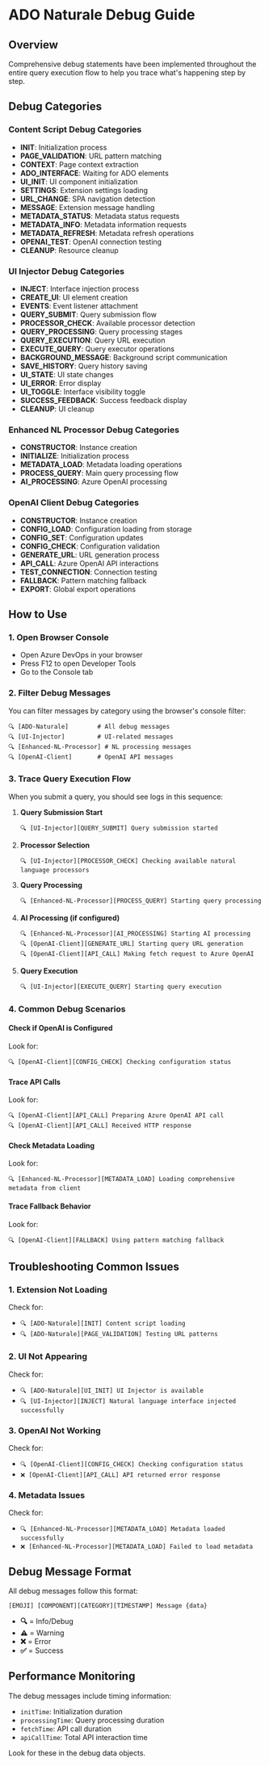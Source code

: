 # ADO Naturale Debug Guide

## Overview
Comprehensive debug statements have been implemented throughout the entire query execution flow to help you trace what's happening step by step.

## Debug Categories

### Content Script Debug Categories
- **INIT**: Initialization process
- **PAGE_VALIDATION**: URL pattern matching
- **CONTEXT**: Page context extraction
- **ADO_INTERFACE**: Waiting for ADO elements
- **UI_INIT**: UI component initialization
- **SETTINGS**: Extension settings loading
- **URL_CHANGE**: SPA navigation detection
- **MESSAGE**: Extension message handling
- **METADATA_STATUS**: Metadata status requests
- **METADATA_INFO**: Metadata information requests
- **METADATA_REFRESH**: Metadata refresh operations
- **OPENAI_TEST**: OpenAI connection testing
- **CLEANUP**: Resource cleanup

### UI Injector Debug Categories
- **INJECT**: Interface injection process
- **CREATE_UI**: UI element creation
- **EVENTS**: Event listener attachment
- **QUERY_SUBMIT**: Query submission flow
- **PROCESSOR_CHECK**: Available processor detection
- **QUERY_PROCESSING**: Query processing stages
- **QUERY_EXECUTION**: Query URL execution
- **EXECUTE_QUERY**: Query executor operations
- **BACKGROUND_MESSAGE**: Background script communication
- **SAVE_HISTORY**: Query history saving
- **UI_STATE**: UI state changes
- **UI_ERROR**: Error display
- **UI_TOGGLE**: Interface visibility toggle
- **SUCCESS_FEEDBACK**: Success feedback display
- **CLEANUP**: UI cleanup

### Enhanced NL Processor Debug Categories
- **CONSTRUCTOR**: Instance creation
- **INITIALIZE**: Initialization process
- **METADATA_LOAD**: Metadata loading operations
- **PROCESS_QUERY**: Main query processing flow
- **AI_PROCESSING**: Azure OpenAI processing

### OpenAI Client Debug Categories
- **CONSTRUCTOR**: Instance creation
- **CONFIG_LOAD**: Configuration loading from storage
- **CONFIG_SET**: Configuration updates
- **CONFIG_CHECK**: Configuration validation
- **GENERATE_URL**: URL generation process
- **API_CALL**: Azure OpenAI API interactions
- **TEST_CONNECTION**: Connection testing
- **FALLBACK**: Pattern matching fallback
- **EXPORT**: Global export operations

## How to Use

### 1. Open Browser Console
- Open Azure DevOps in your browser
- Press F12 to open Developer Tools
- Go to the Console tab

### 2. Filter Debug Messages
You can filter messages by category using the browser's console filter:

```
🔍 [ADO-Naturale]        # All debug messages
🔍 [UI-Injector]         # UI-related messages
🔍 [Enhanced-NL-Processor] # NL processing messages
🔍 [OpenAI-Client]       # OpenAI API messages
```

### 3. Trace Query Execution Flow

When you submit a query, you should see logs in this sequence:

1. **Query Submission Start**
   ```
   🔍 [UI-Injector][QUERY_SUBMIT] Query submission started
   ```

2. **Processor Selection**
   ```
   🔍 [UI-Injector][PROCESSOR_CHECK] Checking available natural language processors
   ```

3. **Query Processing**
   ```
   🔍 [Enhanced-NL-Processor][PROCESS_QUERY] Starting query processing
   ```

4. **AI Processing (if configured)**
   ```
   🔍 [Enhanced-NL-Processor][AI_PROCESSING] Starting AI processing
   🔍 [OpenAI-Client][GENERATE_URL] Starting query URL generation
   🔍 [OpenAI-Client][API_CALL] Making fetch request to Azure OpenAI
   ```

5. **Query Execution**
   ```
   🔍 [UI-Injector][EXECUTE_QUERY] Starting query execution
   ```

### 4. Common Debug Scenarios

#### Check if OpenAI is Configured
Look for:
```
🔍 [OpenAI-Client][CONFIG_CHECK] Checking configuration status
```

#### Trace API Calls
Look for:
```
🔍 [OpenAI-Client][API_CALL] Preparing Azure OpenAI API call
🔍 [OpenAI-Client][API_CALL] Received HTTP response
```

#### Check Metadata Loading
Look for:
```
🔍 [Enhanced-NL-Processor][METADATA_LOAD] Loading comprehensive metadata from client
```

#### Trace Fallback Behavior
Look for:
```
🔍 [OpenAI-Client][FALLBACK] Using pattern matching fallback
```

## Troubleshooting Common Issues

### 1. Extension Not Loading
Check for:
- `🔍 [ADO-Naturale][INIT] Content script loading`
- `🔍 [ADO-Naturale][PAGE_VALIDATION] Testing URL patterns`

### 2. UI Not Appearing
Check for:
- `🔍 [ADO-Naturale][UI_INIT] UI Injector is available`
- `🔍 [UI-Injector][INJECT] Natural language interface injected successfully`

### 3. OpenAI Not Working
Check for:
- `🔍 [OpenAI-Client][CONFIG_CHECK] Checking configuration status`
- `❌ [OpenAI-Client][API_CALL] API returned error response`

### 4. Metadata Issues
Check for:
- `🔍 [Enhanced-NL-Processor][METADATA_LOAD] Metadata loaded successfully`
- `❌ [Enhanced-NL-Processor][METADATA_LOAD] Failed to load metadata`

## Debug Message Format

All debug messages follow this format:
```
[EMOJI] [COMPONENT][CATEGORY][TIMESTAMP] Message {data}
```

- **🔍** = Info/Debug
- **⚠️** = Warning  
- **❌** = Error
- **✅** = Success

## Performance Monitoring

The debug messages include timing information:
- `initTime`: Initialization duration
- `processingTime`: Query processing duration
- `fetchTime`: API call duration
- `apiCallTime`: Total API interaction time

Look for these in the debug data objects. 